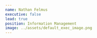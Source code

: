 ```yaml
---
name: Nathan Felmus
executive: false
lead: true
position: Information Management
image: ../assets/default_exec_image.png
---
```

